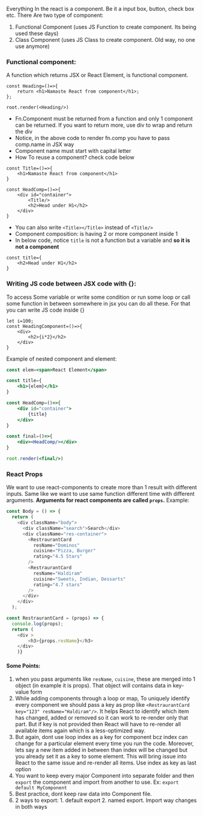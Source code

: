 Everything In the react is a component. Be it a input box, button, check box etc.
There Are two type of component:
1. Functional Component (uses JS Function to create component. Its being used these days)
2. Class Component (uses JS Class to create component. Old way, no one use anymore)
### Functional component:
A function which returns JSX or React Element, is functional component.
```JSX
const Heading=()=>{
	return <h1>Namaste React from component</h1>;
};

root.render(<Heading/>)
```
* Fn.Component must be returned from a function and only 1 component can be returned. If you want to return more, use div to wrap and return the div
* Notice, in the above code to render fn.comp you have to pass comp.name in JSX way
* Component name must start with capital letter
* How To reuse a component? check code below
```JS
const Title=()=>{
	<h1>Namaste React from component</h1>
}

const HeadComp=()=>{
	<div id="container">
		<Title/>
		<h2>Head under H1</h2>
	</div>
}
```
* You can also write `<Title></Title>`  instead of `<Title/>`
* Component composition: is having 2 or more component inside 1
* In below code, notice `title` is not a function but a variable and **so it is not a component**
```JSX
const title={
	<h2>Head under H1</h2>
}
```

### Writing JS code between JSX code with {}:
To access Some variable or write some condition or run some loop or call some function in between somewhere in jsx you can do all these. For that you can write JS code inside {}
```JSX
let i=100;
const HeadingComponent=()=>{
	<div>
		<h2>{i*2}</h2>
	</div>
}
```
Example of nested component and element:
```jsx
const elem=<span>React Element</span>

const title={
	<h1>{elem}</h1>
}

const HeadComp=()=>{
	<div id="container">
		{title}
	</div>
}

const final=()=>{
	<div><HeadComp/></div>
}

root.render(<final/>)
```

### React Props
We want to use react-components to create more than 1 result with different inputs. Same like we want to use same function different time with different arguments.
**Arguments for react components are called `props`.**
Example:
```js
const Body = () => {
  return (
    <div className="body">
      <div className="search">Search</div>
      <div className="res-container">
        <RestraurantCard
          resName="Dominos"
          cuisine="Pizza, Burger"
          rating="4.5 Stars"
        />
        <RestraurantCard
          resName="Haldiram"
          cuisine="Sweets, Indian, Dessarts"
          rating="4.7 stars"
        />
      </div>
    </div>
  );

const RestraurantCard = (props) => {
  console.log(props);
  return (
    <div >
	    <h3>{props.resName}</h3>
	</div>
	)}
```
#### Some Points:
1. when you pass arguments like `resName`, `cuisine`, these are merged into 1 object (in example it is props). That object will contains data in key-value form
2. While adding components through a loop or map,  To uniquely identify every component we should pass a key as prop like `<RestraurantCard key="123" resName="Haldiram"/>`. It helps React to identify which item has changed, added or removed so it can work to re-render only that part. But if key is not provided then React will have to re-render all available items again which is a less-optimized way.
3. But again, dont use loop index as a key for component bcz index can change for a particular element every time you run the code. Moreover, lets say a new item added in between than index will be changed but you already set it as a key to some element. This will bring issue into React to the same issue and re-render all items. Use index as key as last option
4. You want to keep every major Component into separate folder and then `export` the component and import from another to use. Ex: `export default MyComponent`
5. Best practice, dont keep raw data into Component file.
6. 2 ways to export: 1. default export 2. named export. Import way changes in both ways